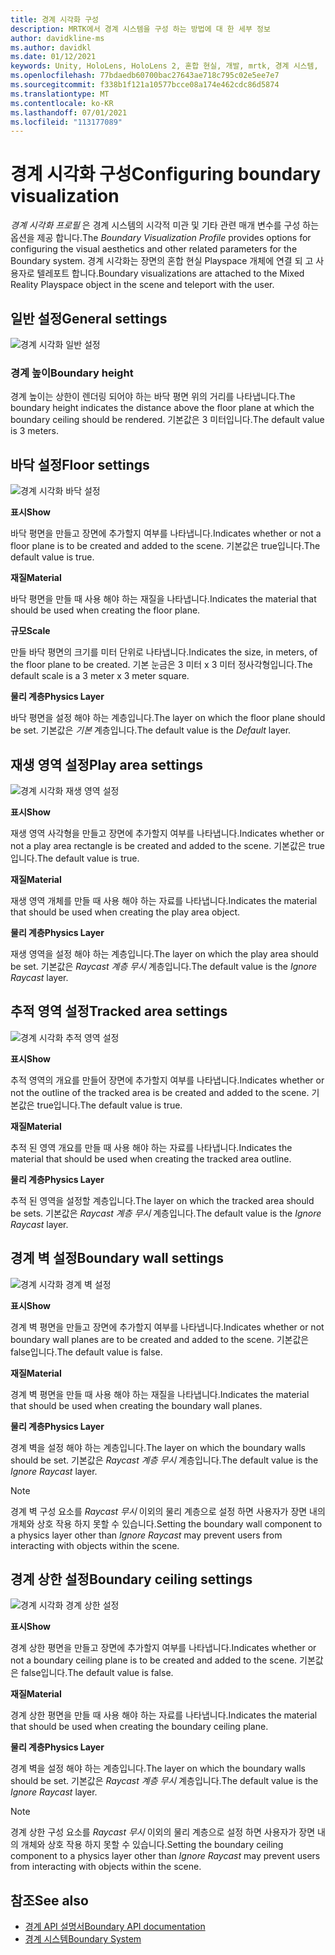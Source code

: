 ```yaml
---
title: 경계 시각화 구성
description: MRTK에서 경계 시스템을 구성 하는 방법에 대 한 세부 정보
author: davidkline-ms
ms.author: davidkl
ms.date: 01/12/2021
keywords: Unity, HoloLens, HoloLens 2, 혼합 현실, 개발, mrtk, 경계 시스템,
ms.openlocfilehash: 77bdaedb60700bac27643ae718c795c02e5ee7e7
ms.sourcegitcommit: f338b1f121a10577bcce08a174e462cdc86d5874
ms.translationtype: MT
ms.contentlocale: ko-KR
ms.lasthandoff: 07/01/2021
ms.locfileid: "113177089"
---
```

# <a name="configuring-boundary-visualization"></a><span data-ttu-id="ab0a3-104">경계 시각화 구성</span><span class="sxs-lookup"><span data-stu-id="ab0a3-104">Configuring boundary visualization</span></span>

<span data-ttu-id="ab0a3-105">*경계 시각화 프로필* 은 경계 시스템의 시각적 미관 및 기타 관련 매개 변수를 구성 하는 옵션을 제공 합니다.</span><span class="sxs-lookup"><span data-stu-id="ab0a3-105">The *Boundary Visualization Profile* provides options for configuring the visual aesthetics and other related parameters for the Boundary system.</span></span> <span data-ttu-id="ab0a3-106">경계 시각화는 장면의 혼합 현실 Playspace 개체에 연결 되 고 사용자로 텔레포트 합니다.</span><span class="sxs-lookup"><span data-stu-id="ab0a3-106">Boundary visualizations are attached to the Mixed Reality Playspace object in the scene and teleport with the user.</span></span>

## <a name="general-settings"></a><span data-ttu-id="ab0a3-107">일반 설정</span><span class="sxs-lookup"><span data-stu-id="ab0a3-107">General settings</span></span>

![경계 시각화 일반 설정](../images/boundary/BoundaryVisualizationGeneralSettings.png)

### <a name="boundary-height"></a><span data-ttu-id="ab0a3-109">경계 높이</span><span class="sxs-lookup"><span data-stu-id="ab0a3-109">Boundary height</span></span>

<span data-ttu-id="ab0a3-110">경계 높이는 상한이 렌더링 되어야 하는 바닥 평면 위의 거리를 나타냅니다.</span><span class="sxs-lookup"><span data-stu-id="ab0a3-110">The boundary height indicates the distance above the floor plane at which the boundary ceiling should be rendered.</span></span> <span data-ttu-id="ab0a3-111">기본값은 3 미터입니다.</span><span class="sxs-lookup"><span data-stu-id="ab0a3-111">The default value is 3 meters.</span></span>

## <a name="floor-settings"></a><span data-ttu-id="ab0a3-112">바닥 설정</span><span class="sxs-lookup"><span data-stu-id="ab0a3-112">Floor settings</span></span>

![경계 시각화 바닥 설정](../images/boundary/BoundaryVisualizationFloorSettings.png)

<span data-ttu-id="ab0a3-114">**표시**</span><span class="sxs-lookup"><span data-stu-id="ab0a3-114">**Show**</span></span>

<span data-ttu-id="ab0a3-115">바닥 평면을 만들고 장면에 추가할지 여부를 나타냅니다.</span><span class="sxs-lookup"><span data-stu-id="ab0a3-115">Indicates whether or not a floor plane is to be created and added to the scene.</span></span> <span data-ttu-id="ab0a3-116">기본값은 true입니다.</span><span class="sxs-lookup"><span data-stu-id="ab0a3-116">The default value is true.</span></span>

<span data-ttu-id="ab0a3-117">**재질**</span><span class="sxs-lookup"><span data-stu-id="ab0a3-117">**Material**</span></span>

<span data-ttu-id="ab0a3-118">바닥 평면을 만들 때 사용 해야 하는 재질을 나타냅니다.</span><span class="sxs-lookup"><span data-stu-id="ab0a3-118">Indicates the material that should be used when creating the floor plane.</span></span>

<span data-ttu-id="ab0a3-119">**규모**</span><span class="sxs-lookup"><span data-stu-id="ab0a3-119">**Scale**</span></span>

<span data-ttu-id="ab0a3-120">만들 바닥 평면의 크기를 미터 단위로 나타냅니다.</span><span class="sxs-lookup"><span data-stu-id="ab0a3-120">Indicates the size, in meters, of the floor plane to be created.</span></span> <span data-ttu-id="ab0a3-121">기본 눈금은 3 미터 x 3 미터 정사각형입니다.</span><span class="sxs-lookup"><span data-stu-id="ab0a3-121">The default scale is a 3 meter x 3 meter square.</span></span>

<span data-ttu-id="ab0a3-122">**물리 계층**</span><span class="sxs-lookup"><span data-stu-id="ab0a3-122">**Physics Layer**</span></span>

<span data-ttu-id="ab0a3-123">바닥 평면을 설정 해야 하는 계층입니다.</span><span class="sxs-lookup"><span data-stu-id="ab0a3-123">The layer on which the floor plane should be set.</span></span> <span data-ttu-id="ab0a3-124">기본값은 *기본* 계층입니다.</span><span class="sxs-lookup"><span data-stu-id="ab0a3-124">The default value is the *Default* layer.</span></span>

## <a name="play-area-settings"></a><span data-ttu-id="ab0a3-125">재생 영역 설정</span><span class="sxs-lookup"><span data-stu-id="ab0a3-125">Play area settings</span></span>

![경계 시각화 재생 영역 설정](../images/boundary/BoundaryVisualizationPlayAreaSettings.png)

<span data-ttu-id="ab0a3-127">**표시**</span><span class="sxs-lookup"><span data-stu-id="ab0a3-127">**Show**</span></span>

<span data-ttu-id="ab0a3-128">재생 영역 사각형을 만들고 장면에 추가할지 여부를 나타냅니다.</span><span class="sxs-lookup"><span data-stu-id="ab0a3-128">Indicates whether or not a play area rectangle is be created and added to the scene.</span></span> <span data-ttu-id="ab0a3-129">기본값은 true입니다.</span><span class="sxs-lookup"><span data-stu-id="ab0a3-129">The default value is true.</span></span>

<span data-ttu-id="ab0a3-130">**재질**</span><span class="sxs-lookup"><span data-stu-id="ab0a3-130">**Material**</span></span>

<span data-ttu-id="ab0a3-131">재생 영역 개체를 만들 때 사용 해야 하는 자료를 나타냅니다.</span><span class="sxs-lookup"><span data-stu-id="ab0a3-131">Indicates the material that should be used when creating the play area object.</span></span>

<span data-ttu-id="ab0a3-132">**물리 계층**</span><span class="sxs-lookup"><span data-stu-id="ab0a3-132">**Physics Layer**</span></span>

<span data-ttu-id="ab0a3-133">재생 영역을 설정 해야 하는 계층입니다.</span><span class="sxs-lookup"><span data-stu-id="ab0a3-133">The layer on which the play area should be set.</span></span> <span data-ttu-id="ab0a3-134">기본값은 *Raycast 계층 무시* 계층입니다.</span><span class="sxs-lookup"><span data-stu-id="ab0a3-134">The default value is the *Ignore Raycast* layer.</span></span>

## <a name="tracked-area-settings"></a><span data-ttu-id="ab0a3-135">추적 영역 설정</span><span class="sxs-lookup"><span data-stu-id="ab0a3-135">Tracked area settings</span></span>

![경계 시각화 추적 영역 설정](../images/boundary/BoundaryVisualizationTrackedAreaSettings.png)

<span data-ttu-id="ab0a3-137">**표시**</span><span class="sxs-lookup"><span data-stu-id="ab0a3-137">**Show**</span></span>

<span data-ttu-id="ab0a3-138">추적 영역의 개요를 만들어 장면에 추가할지 여부를 나타냅니다.</span><span class="sxs-lookup"><span data-stu-id="ab0a3-138">Indicates whether or not the outline of the tracked area is be created and added to the scene.</span></span> <span data-ttu-id="ab0a3-139">기본값은 true입니다.</span><span class="sxs-lookup"><span data-stu-id="ab0a3-139">The default value is true.</span></span>

<span data-ttu-id="ab0a3-140">**재질**</span><span class="sxs-lookup"><span data-stu-id="ab0a3-140">**Material**</span></span>

<span data-ttu-id="ab0a3-141">추적 된 영역 개요를 만들 때 사용 해야 하는 자료를 나타냅니다.</span><span class="sxs-lookup"><span data-stu-id="ab0a3-141">Indicates the material that should be used when creating the tracked area outline.</span></span>

<span data-ttu-id="ab0a3-142">**물리 계층**</span><span class="sxs-lookup"><span data-stu-id="ab0a3-142">**Physics Layer**</span></span>

<span data-ttu-id="ab0a3-143">추적 된 영역을 설정할 계층입니다.</span><span class="sxs-lookup"><span data-stu-id="ab0a3-143">The layer on which the tracked area should be sets.</span></span> <span data-ttu-id="ab0a3-144">기본값은 *Raycast 계층 무시* 계층입니다.</span><span class="sxs-lookup"><span data-stu-id="ab0a3-144">The default value is the *Ignore Raycast* layer.</span></span>

## <a name="boundary-wall-settings"></a><span data-ttu-id="ab0a3-145">경계 벽 설정</span><span class="sxs-lookup"><span data-stu-id="ab0a3-145">Boundary wall settings</span></span>

![경계 시각화 경계 벽 설정](../images/boundary/BoundaryVisualizationWallSettings.png)

<span data-ttu-id="ab0a3-147">**표시**</span><span class="sxs-lookup"><span data-stu-id="ab0a3-147">**Show**</span></span>

<span data-ttu-id="ab0a3-148">경계 벽 평면을 만들고 장면에 추가할지 여부를 나타냅니다.</span><span class="sxs-lookup"><span data-stu-id="ab0a3-148">Indicates whether or not boundary wall planes are to be created and added to the scene.</span></span> <span data-ttu-id="ab0a3-149">기본값은 false입니다.</span><span class="sxs-lookup"><span data-stu-id="ab0a3-149">The default value is false.</span></span>

<span data-ttu-id="ab0a3-150">**재질**</span><span class="sxs-lookup"><span data-stu-id="ab0a3-150">**Material**</span></span>

<span data-ttu-id="ab0a3-151">경계 벽 평면을 만들 때 사용 해야 하는 재질을 나타냅니다.</span><span class="sxs-lookup"><span data-stu-id="ab0a3-151">Indicates the material that should be used when creating the boundary wall planes.</span></span>

<span data-ttu-id="ab0a3-152">**물리 계층**</span><span class="sxs-lookup"><span data-stu-id="ab0a3-152">**Physics Layer**</span></span>

<span data-ttu-id="ab0a3-153">경계 벽을 설정 해야 하는 계층입니다.</span><span class="sxs-lookup"><span data-stu-id="ab0a3-153">The layer on which the boundary walls should be set.</span></span> <span data-ttu-id="ab0a3-154">기본값은 *Raycast 계층 무시* 계층입니다.</span><span class="sxs-lookup"><span data-stu-id="ab0a3-154">The default value is the *Ignore Raycast* layer.</span></span>

> [!NOTE]
> <span data-ttu-id="ab0a3-155">경계 벽 구성 요소를 *Raycast 무시* 이외의 물리 계층으로 설정 하면 사용자가 장면 내의 개체와 상호 작용 하지 못할 수 있습니다.</span><span class="sxs-lookup"><span data-stu-id="ab0a3-155">Setting the boundary wall component to a physics layer other than *Ignore Raycast* may prevent users from interacting with objects within the scene.</span></span>

## <a name="boundary-ceiling-settings"></a><span data-ttu-id="ab0a3-156">경계 상한 설정</span><span class="sxs-lookup"><span data-stu-id="ab0a3-156">Boundary ceiling settings</span></span>

![경계 시각화 경계 상한 설정](../images/boundary/BoundaryVisualizationCeilingSettings.png)

<span data-ttu-id="ab0a3-158">**표시**</span><span class="sxs-lookup"><span data-stu-id="ab0a3-158">**Show**</span></span>

<span data-ttu-id="ab0a3-159">경계 상한 평면을 만들고 장면에 추가할지 여부를 나타냅니다.</span><span class="sxs-lookup"><span data-stu-id="ab0a3-159">Indicates whether or not a boundary ceiling plane is to be created and added to the scene.</span></span> <span data-ttu-id="ab0a3-160">기본값은 false입니다.</span><span class="sxs-lookup"><span data-stu-id="ab0a3-160">The default value is false.</span></span>

<span data-ttu-id="ab0a3-161">**재질**</span><span class="sxs-lookup"><span data-stu-id="ab0a3-161">**Material**</span></span>

<span data-ttu-id="ab0a3-162">경계 상한 평면을 만들 때 사용 해야 하는 자료를 나타냅니다.</span><span class="sxs-lookup"><span data-stu-id="ab0a3-162">Indicates the material that should be used when creating the boundary ceiling plane.</span></span>

<span data-ttu-id="ab0a3-163">**물리 계층**</span><span class="sxs-lookup"><span data-stu-id="ab0a3-163">**Physics Layer**</span></span>

<span data-ttu-id="ab0a3-164">경계 벽을 설정 해야 하는 계층입니다.</span><span class="sxs-lookup"><span data-stu-id="ab0a3-164">The layer on which the boundary walls should be set.</span></span> <span data-ttu-id="ab0a3-165">기본값은 *Raycast 계층 무시* 계층입니다.</span><span class="sxs-lookup"><span data-stu-id="ab0a3-165">The default value is the *Ignore Raycast* layer.</span></span>

> [!NOTE]
> <span data-ttu-id="ab0a3-166">경계 상한 구성 요소를 *Raycast 무시* 이외의 물리 계층으로 설정 하면 사용자가 장면 내의 개체와 상호 작용 하지 못할 수 있습니다.</span><span class="sxs-lookup"><span data-stu-id="ab0a3-166">Setting the boundary ceiling component to a physics layer other than *Ignore Raycast* may prevent users from interacting with objects within the scene.</span></span>

## <a name="see-also"></a><span data-ttu-id="ab0a3-167">참조</span><span class="sxs-lookup"><span data-stu-id="ab0a3-167">See also</span></span>

- [<span data-ttu-id="ab0a3-168">경계 API 설명서</span><span class="sxs-lookup"><span data-stu-id="ab0a3-168">Boundary API documentation</span></span>](xref:Microsoft.MixedReality.Toolkit.Boundary)
- [<span data-ttu-id="ab0a3-169">경계 시스템</span><span class="sxs-lookup"><span data-stu-id="ab0a3-169">Boundary System</span></span>](boundary-system-getting-started.md)
